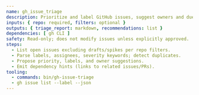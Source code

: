 ```yaml
---
name: gh_issue_triage
description: Prioritize and label GitHub issues, suggest owners and due dates.
inputs: { repo: required, filters: optional }
outputs: { triage_report: markdown, recommendations: list }
dependencies: [ gh CLI ]
safety: Read-only; does not modify issues unless explicitly approved.
steps:
  - List open issues excluding drafts/spikes per repo filters.
  - Parse labels, assignees, severity keywords; detect duplicates.
  - Propose priority, labels, and owner suggestions.
  - Emit dependency hints (links to related issues/PRs).
tooling:
  - commands: bin/gh-issue-triage
  - gh issue list --label --json
---
```

